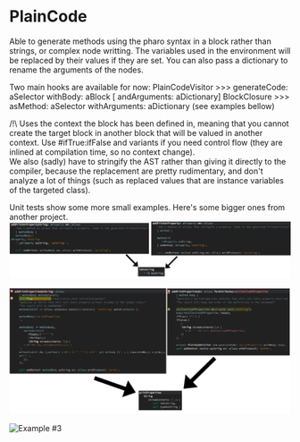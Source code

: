 # PlainCode

Able to generate methods using the pharo syntax in a block rather than strings, or complex node writting.  The variables used in the environment will be replaced by their values if they are set. You can also pass a dictionary to rename the arguments of the nodes.

Two main hooks are available for now:
PlainCodeVisitor >>> generateCode: aSelector withBody: aBlock \[ andArguments: aDictionary\]
BlockClosure >>> asMethod: aSelector withArguments: aDictionary
(see examples bellow)

/!\ Uses the context the block has been defined in, meaning that you cannot create the target block in another block that will be valued in another context. Use #ifTrue:ifFalse and variants if you need control flow (they are inlined at compilation time, so no context change).  
We also (sadly) have to stringify the AST rather than giving it directly to the compiler, because the replacement are pretty rudimentary, and don't analyze a lot of things (such as replaced values that are instance variables of the targeted class).

Unit tests show some more small examples. Here's some bigger ones from another project.
![Simple Example](./images/ex1.png)

![Example #2](./images/ex2.png)

![Example #3](./images/ex3.png)
